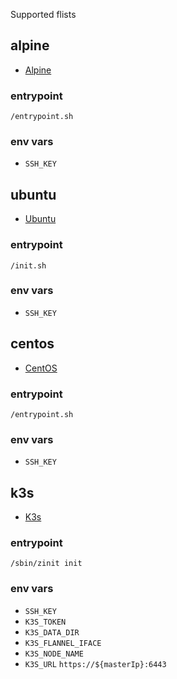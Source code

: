 Supported flists

## alpine
- [Alpine](https://hub.grid.tf/tf-official-apps/threefoldtech-alpine-3.flist)
### entrypoint

`/entrypoint.sh`

### env vars
- `SSH_KEY`

## ubuntu
- [Ubuntu](https://hub.grid.tf/tf-official-apps/threefoldtech-ubuntu-20.04.flist)

### entrypoint
`/init.sh`

### env vars
- `SSH_KEY`

## centos
- [CentOS](https://hub.grid.tf/tf-official-apps/threefoldtech-centos-8.flist)

### entrypoint
`/entrypoint.sh`

### env vars
- `SSH_KEY`

## k3s
- [K3s](https://hub.grid.tf/ahmed_hanafy_1/ahmedhanafy725-k3s-latest.flist) 

### entrypoint
 
 `/sbin/zinit init`

### env vars
- `SSH_KEY`
- `K3S_TOKEN`
- `K3S_DATA_DIR`
- `K3S_FLANNEL_IFACE`
- `K3S_NODE_NAME`
- `K3S_URL` `https://${masterIp}:6443`

